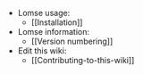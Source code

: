 - Lomse usage:
	- [[Installation]]
- Lomse information:
	- [[Version numbering]]
- Edit this wiki:
	- [[Contributing-to-this-wiki]]


